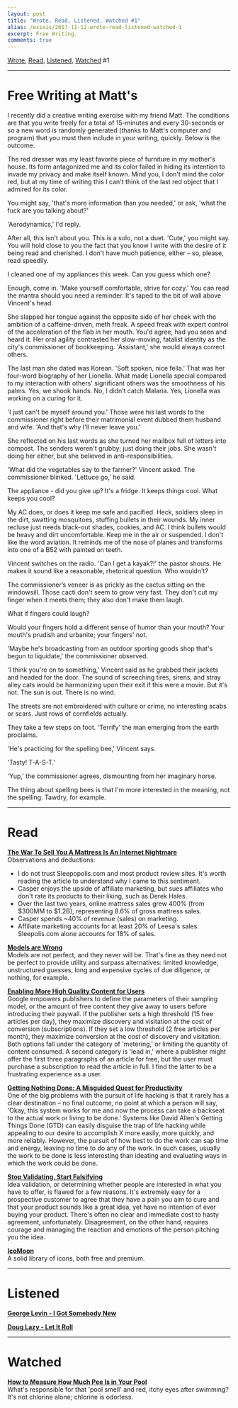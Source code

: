 ```yaml
---
layout: post
title: "Wrote, Read, Listened, Watched #1"
alias: /essais/2017-11-12-wrote-read-listened-watched-1
excerpt: Free Writing.  
comments: true
---
```


[Wrote](#wrote), [Read](#read), [Listened](#listened), [Watched](#watched) \#1

---

# <a name="wrote">Free Writing at Matt's</a>

I recently did a creative writing exercise with my friend Matt. The conditions are that you write freely for a total of 15-minutes and every 30-seconds or so a new word is randomly generated (thanks to Matt's computer and program) that you must then include in your writing, quickly. Below is the outcome. 

The red dresser was my least favorite piece of furniture in my mother's house. Its form antagonized me and its color failed in hiding its intention to invade my privacy and make itself known. Mind you, I don't mind the color red, but at my time of writing this I can't think of the last red object that I admired for its color.

You might say, 'that's more information than you needed,' or ask, 'what the fuck are you talking about?' 

'Aerodynamics,' I'd reply. 

After all, this isn't about you. This is a solo, not a duet. 'Cute,' you might say. You will hold close to you the fact that you know I write with the desire of it being read and cherished. I don't have much patience, either – so, please, read speedily. 

I cleaned one of my appliances this week. Can you guess which one? 

Enough, come in. 'Make yourself comfortable, strive for cozy.' You can read the mantra should you need a reminder. It's taped to the bit of wall above Vincent's head. 

She slapped her tongue against the opposite side of her cheek with the ambition of a caffeine-driven, meth freak. A speed freak with expert control of the acceleration of the flab in her mouth. You'd agree, had you seen and heard it. Her oral agility contrasted her slow-moving, fatalist identity as the city's commissioner of bookkeeping. 'Assistant,' she would always correct others. 

The last man she dated was Korean. 'Soft spoken, nice fella.' That was her four-word biography of her Lionella. What made Lionella special compared to my interaction with others' significant others was the smoothness of his palms. Yes, we shook hands. No, I didn’t catch Malaria. Yes, Lionella was working on a curing for it. 

'I just can't be myself around you.' Those were his last words to the commissioner right before their matrimonial event dubbed them husband and wife. 'And that's why I'll never leave you.' 

She reflected on his last words as she turned her mailbox full of letters into compost. The senders weren't grubby; just doing their jobs. She wasn't doing her either, but she believed in anti-responsibilities.

'What did the vegetables say to the farmer?' Vincent asked. The commissioner blinked. 'Lettuce go,' he said. 

The appliance - did you give up? It's a fridge. It keeps things cool. What keeps you cool? 

My AC does, or does it keep me safe and pacified. Heck, soldiers sleep in the dirt, swatting mosquitoes, stuffing bullets in their wounds. My inner recluse just needs black-out shades, cookies, and AC. I think bullets would be heavy and dirt uncomfortable. Keep me in the air or suspended. I don't like the word aviation. It reminds me of the nose of planes and transforms into one of a B52 with painted on teeth. 

Vincent switches on the radio. 'Can I get a kayak?!' the pastor shouts. He makes it sound like a reasonable, rhetorical question. Who wouldn't? 

The commissioner’s veneer is as prickly as the cactus sitting on the windowsill. Those cacti don't seem to grow very fast. They don't cut my finger when it meets them; they also don't make them laugh.

What if fingers could laugh?

Would your fingers hold a different sense of humor than your mouth? Your mouth's prudish and urbanite; your fingers' not. 

'Maybe he's broadcasting from an outdoor sporting goods shop that's begun to liquidate,' the commissioner observed. 

'I think you're on to something,' Vincent said as he grabbed their jackets and headed for the door. The sound of screeching tires, sirens, and stray alley cats would be harmonizing upon their exit if this were a movie. But it's not. The sun is out. There is no wind. 

The streets are not embroidered with culture or crime, no interesting scabs or scars. Just rows of cornfields actually. 

They take a few steps on foot. 'Terrify' the man emerging from the earth proclaims. 

'He's practicing for the spelling bee,' Vincent says. 

'Tasty! T-A-S-T.' 

'Yup,' the commissioner agrees, dismounting from her imaginary horse. 

The thing about spelling bees is that I'm more interested in the meaning, not the spelling. Tawdry, for example. 

---
# <a name="read">Read</a>

**[The War To Sell You A Mattress Is An Internet Nightmare](https://www.fastcompany.com/3065928/sleepopolis-casper-bloggers-lawsuits-underside-of-the-mattress-wars)**    
Observations and deductions: 
* I do not trust Sleepopolis.com and most product review sites. It's worth reading the article to understand why I came to this sentiment.  
* Casper enjoys the upside of affiliate marketing, but sues affiliates who don't rate its products to their liking, such as Derek Hales.    
* Over the last two years, online mattress sales grew 400% (from $300MM to $1.2B), representing 8.6% of gross mattress sales.   
* Casper spends ~40% of revenue (sales) on marketing.    
* Affiliate marketing accounts for at least 20% of Leesa's sales. Sleepolis.com alone accounts for 18% of sales.  

**[Models are Wrong](https://www.farnamstreetblog.com/2017/06/all-models-are-wrong/)**    
Models are not perfect, and they never will be. That's fine as they need not be perfect to provide utility and surpass alternatives: limited knowledge, unstructured guesses, long and expensive cycles of due diligence, or nothing, for example.  

**[Enabling More High Quality Content for Users](https://webmasters.googleblog.com/2017/10/enabling-more-high-quality-content.html)**  
Google empowers publishers to define the parameters of their sampling model, or the amount of free content they give away to users before introducing their paywall. If the publisher sets a high threshold (15 free articles per day), they maximize discovery and visitation at the cost of conversion (subscriptions). If they set a low threshold (2 free articles per month), they maximize conversion at the cost of discovery and visitation. Both options fall under the category of 'metering,' or limiting the quantity of content consumed. A second category is 'lead in,' where a publisher might offer the first three paragraphs of an article for free, but the user must purchase a subscription to read the article in full. I find the latter to be a frustrating experience as a user.  

**[Getting Nothing Done: A Misguided Quest for Productivity](https://robertheaton.com/2014/07/14/getting-nothing-done-a-misguided-quest-for-productivity/)**    
One of the big problems with the pursuit of life hacking is that it rarely has a clear destination – no final outcome, no point at which a person will say, 'Okay, this system works for me and now the process can take a backseat to the actual work or living to be done.' Systems like David Allen's Getting Things Done (GTD) can easily disguise the trap of life hacking while appealing to our desire to accomplish X more easily, more quickly, and more reliably. However, the pursuit of how best to do the work can sap time and energy, leaving no time to do any of the work. In such cases, usually the work to be done is less interesting than ideating and evaluating ways in which the work could be done.  

**[Stop Validating, Start Falsifying](https://medium.com/@rcauvin/stop-validating-and-start-falsifying-93e6e0bed08c)**    
Idea validation, or determining whether people are interested in what you have to offer, is flawed for a few reasons. It's extremely easy for a prospective customer to agree that they have a pain you aim to cure and that your product sounds like a great idea, yet have no intention of ever buying your product. There's often no clear and immediate cost to hasty agreement, unfortunately. Disagreement, on the other hand, requires courage and managing the reaction and emotions of the person pitching you the idea.  

**[IcoMoon](https://icomoon.io/)**    
A solid library of icons, both free and premium.  

---

# <a name="listened">Listened</a>

**[George Levin - I Got Somebody New ](https://www.youtube.com/watch?v=m2EaMLn9m-U)**    

**[Doug Lazy - Let It Roll](https://www.youtube.com/watch?v=t7bx7xB4Dis)**    

---
# <a name="watched">Watched</a>

**[How to Measure How Much Pee Is in Your Pool](https://www.youtube.com/watch?v=S32y9aYEzzo)**    
What's responsible for that 'pool smell' and red, itchy eyes after swimming? It's not chlorine alone; chlorine is odorless.  